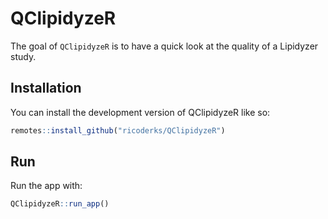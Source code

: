 
<!-- README.md is generated from README.Rmd. Please edit that file -->

# QClipidyzeR

<!-- badges: start -->
<!-- badges: end -->

The goal of `QClipidyzeR` is to have a quick look at the quality of a
Lipidyzer study.

## Installation

You can install the development version of QClipidyzeR like so:

``` r
remotes::install_github("ricoderks/QClipidyzeR")
```

## Run

Run the app with:

``` r
QClipidyzeR::run_app()
```
